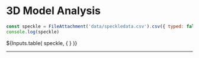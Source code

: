 # 3D Model Analysis

```js
const speckle = FileAttachment('data/speckledata.csv').csv({ typed: false })
console.log(speckle)
```

<div class="grid">
  <div class="card" style="padding: 0;">
    ${Inputs.table(
      speckle,
      {
      }
    )}
  </div>
</div>

---

